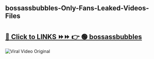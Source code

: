 
 ## bossassbubbles-Only-Fans-Leaked-Videos-Files

# <h2><a href="https://mediaupload.pro?bossassbubbles">🔗 Click to LINKS ⏩⏩ 👉 🟢 bossassbubbles </a></h2>

<a href="https://mediaupload.pro?bossassbubbles" rel="nofollow" data-target="animated-image.originalLink"><img src="https://i.ibb.co.com/xMMVF88/686577567.gif" alt="Viral Video Original" style="max-width: 100%; display: inline-block;" data-target="animated-image.originalImage"></a>